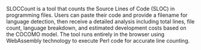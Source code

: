 SLOCCount is a tool that counts the Source Lines of Code (SLOC) in programming files. Users can paste their code and provide a filename for language detection, then receive a detailed analysis including total lines, file count, language breakdown, and estimated development costs based on the COCOMO model. The tool runs entirely in the browser using WebAssembly technology to execute Perl code for accurate line counting.

<!-- Generated from commit: 32e45c390f087a0fac28ba51b8b020c653624b4c -->
